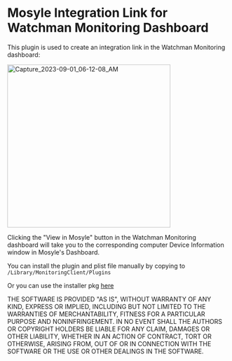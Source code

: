 # Mosyle Integration Link for Watchman Monitoring Dashboard

This plugin is used to create an integration link in the Watchman Monitoring dashboard:

<img width="372" alt="Capture_2023-09-01_06-12-08_AM" src="https://github.com/macitpros/wm-mosyle-device-link/assets/17754199/f4c3dde2-b279-4d4c-9ec0-59bb1804283f">

Clicking the "View in Mosyle" button in the Watchman Monitoring dashboard will take you to the corresponding computer Device Information window in Mosyle's Dashboard.

You can install the plugin and plist file manually by copying to `/Library/MonitoringClient/Plugins`

Or you can use the installer pkg [here](https://github.com/macitpros/wm-mosyle-device-link/blob/master/Build/mosyle-integration-link.pkg)


THE SOFTWARE IS PROVIDED "AS IS", WITHOUT WARRANTY OF ANY KIND, EXPRESS OR IMPLIED, INCLUDING BUT NOT LIMITED TO THE WARRANTIES OF MERCHANTABILITY, FITNESS FOR A PARTICULAR PURPOSE AND NONINFRINGEMENT. IN NO EVENT SHALL THE AUTHORS OR COPYRIGHT HOLDERS BE LIABLE FOR ANY CLAIM, DAMAGES OR OTHER LIABILITY, WHETHER IN AN ACTION OF CONTRACT, TORT OR OTHERWISE, ARISING FROM, OUT OF OR IN CONNECTION WITH THE SOFTWARE OR THE USE OR OTHER DEALINGS IN THE SOFTWARE.